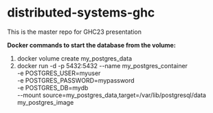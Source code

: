 # distributed-systems-ghc
This is the master repo for GHC23 presentation


**Docker commands to start the database from the volume:**

1. docker volume create my_postgres_data
2. docker run -d -p 5432:5432 --name my_postgres_container \
   -e POSTGRES_USER=myuser \
   -e POSTGRES_PASSWORD=mypassword \
   -e POSTGRES_DB=mydb \
   --mount source=my_postgres_data,target=/var/lib/postgresql/data \
   my_postgres_image